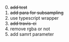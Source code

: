0. ~~add test~~
1. ~~add para for subsampling~~
2. use typescript wrapper
3. ~~add travis-ci~~
4. remove rgba or not 
5. add samrt parameter